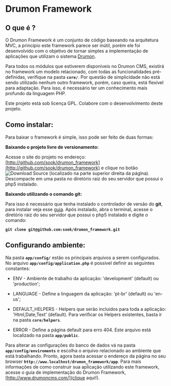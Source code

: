 Drumon Framework
================================

O que é ?
-----------------------------------------
O Drumon Framework é um conjunto de código baseando na arquitetura MVC, a princípio este framework parece ser inútil, porém ele foi desenvolvido com o objetivo de tornar simples a implementação de aplicações que utilizam o sistema [Drumon](http://drumoncms.com/).


Para todos os módulos que estiverem disponíveis no Drumon CMS, existirá no framework um modelo relacionado, com todas as funcionalidades pré-definidas, verifique na pasta **`core/`**. Por questão de simplicidade não está sendo utilizado nenhum outro framework, porém, caso queira, está flexível para adaptação. Para isso, é necessário ter um conhecimento mais profundo da linguagem PHP.


Este projeto está sob licença GPL. Colabore com o desenvolvimento deste projeto.

Como instalar:
-------------------------------
Para baixar o framework é simple, isso pode ser feito de duas formas:


**Baixando o projeto livre de versionamento:**


Acesse o site do projeto no endereço: [http://github.com/sook/drumon_framework](http://github.com/sook/drumon_framework) e clique no botão ![Download Source](http://drumoncms.com.br/docs/api/media/btdwnsource.png "Source") (localizado na parte superior direita da página). Descompacte em uma pasta no diretório raiz do seu servidor que possui o php5 instalado.


**Baixando utilizando o comando git:**

Para isso é necessário que tenha instalado o controlador de versão do **git**, para instalar veja esse <a href="http://book.git-scm.com/2_installing_git.html">guia</a>. Após instalado, abra o terminal, acesse o diretório raiz do seu servidor que possui o php5 instalado e digite o comando:

**`git clone git@github.com:sook/drumon_framework.git`**

Configurando ambiente:
-------------------------
Na pasta **`app/config/`** estão os principais arquivos a serem configurados. No arquivo **`app/config/application.php`** é possível definir as seguintes constantes:
	
  * ENV - Ambiente de trabalho da aplicação: 'development' (default) ou 'production';

  * LANGUAGE - Define a linguagem da aplicação: 'pt-br' (default) ou 'en-us';

  * DEFAULT_HELPERS - Helpers que serão incluidos para toda a aplicação: 'Html,Date,Text' (default). Para verificar os Helpers existentes, basta ir na pasta **`core/helpers`**.

  * ERROR - Define a página default para erro 404. Este arquivo está localizado na pasta **`app/public`**.

Para alterar as configurações do banco de dados vá na pasta **`app/config/enviroments`** e escolha o arquivo relacionado ao ambiente que está trabalhando. Pronto, agora basta acessar o endereço da página no seu browser **`http://www.localhost/drumon_framework/app`**. Para mais informações de como construir sua aplicação utilizando este framework, acesse o guia de implementação do Drumon Framework, [http://www.drumoncms.com/](clique aqui!).